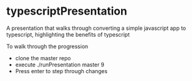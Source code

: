 # typescriptPresentation
A presentation that walks through converting a simple javascript app to typescript, highlighting the benefits of typescript

To walk through the progression

* clone the master repo
* execute ./runPresentation master 9
* Press enter to step through changes
